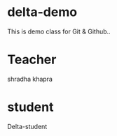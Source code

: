 # delta-demo
This is demo class for Git &amp; Github..


# Teacher
shradha khapra

# student 
Delta-student